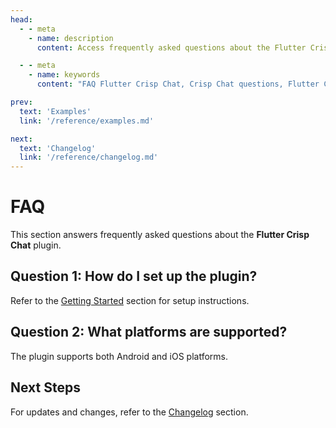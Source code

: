 ```yaml
---
head:
  - - meta
    - name: description
      content: Access frequently asked questions about the Flutter Crisp Chat plugin.

  - - meta
    - name: keywords
      content: "FAQ Flutter Crisp Chat, Crisp Chat questions, Flutter Crisp Chat help"

prev:
  text: 'Examples'
  link: '/reference/examples.md'

next:
  text: 'Changelog'
  link: '/reference/changelog.md'
---
```


# FAQ

This section answers frequently asked questions about the **Flutter Crisp Chat** plugin.

## Question 1: How do I set up the plugin?

Refer to the [Getting Started](../getting_started/overview.md) section for setup instructions.

## Question 2: What platforms are supported?

The plugin supports both Android and iOS platforms.

## Next Steps

For updates and changes, refer to the [Changelog](changelog.md) section.
